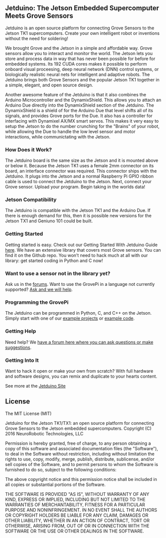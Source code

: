 ## **Jetduino: The Jetson Embedded Supercomputer Meets Grove Sensors**

Jetduino is an open source platform for connecting Grove Sensors to the Jetson TK1 supercomputers.  Create your own intelligent robot or inventions without the need for soldering!

We brought Grove and the Jetson in a simple and affordable way. Grove sensors allow you to interact and monitor the world. The Jetson lets you store and process data in way that has never been possible for before for embedded systems. Its 192 CUDA cores makes it possible to perform onboard visual proceesing, deep neural network (DNN) control systems, or biologically realistic neural nets for intelligent and adaptive robots. The Jetduino brings both Grove Sensors and the popular Jetson TK1 together in a simple, elegant, and open source design. 

Another awesome feature of the Jetduino is that it also combines the Arduino Microcontroller and the DynamixShield. This allows you to attach an Arduino Due directly into the DynamixShield section of the Jetduino. The DynamixShield is a shield of for the Arduino Due that level shifts all of its signals, and provides Grove ports for the Due. It also has a controller for interfacing with Dynamixel AX/MX smart servos. This makes it very easy to setup the Jetson to do the number crunching for the "Brains" of your robot, while allowing the Due to handle the low level sensor and motor interactions, while communictating with the Jetson.

### How Does it Work?
The Jetduino board is the same size as the Jetson and it is mounted above or below it. Because the Jetson TK1 uses a female 2mm connector on its board, an interface connector was required. This connector ships with the Jetduino. It plugs into the Jetson and a normal Raspberry Pi GPIO ribbon cable is used to connect the Jetduino to the Jetson. Next, connect your Grove sensor. Upload your program. Begin taking in the worlds data!

### Jetson Compatibility
The Jetduino is compatible with the Jetson TK1 and the Arduino Due. If there is enough demand for this, then it is possible new versions for the Jetson TX1 and Geniuno 101 could be built.

### Getting Started
Getting started is easy. Check out our Getting Started With Jetduino Guide [here](http://www.NeuroRoboticTech.com/Projects/Jetduino/get-started-with-the-Jetduino/). 
We have an extensive library that covers most Grove sensors. You can find it on the Github repo.  You won’t need to hack much at all with our library: get started coding in Python and C now! 

### Want to use a sensor not in the library yet?  
Ask us in the [forums](http://neurorobotictech.com/Community/Forum). Want to use the GrovePi in a language not currently supported? [Ask and we will help](http://neurorobotictech.com/Community/Forum).

### Programming the GrovePi
The Jetduino can be programmed in Python, C, and C++ on the Jetson.  Simply start with one of our [example projects](http://www.NeuroRoboticTech.com/Projects/Jetduino/projects-for-the-Jetson/) or [example code](https://github.com/NeuroRoboticTech/Jetduino).  

### Getting Help
Need help? We [have a forum here where you can ask questions or make suggestions](http://neurorobotictech.com/Community/Forum).

### Getting Into It
Want to hack it open or make your own from scratch? With full hardware and software designs, you can remix and duplicate to your hearts content.

See more at the [Jetduino Site](http://NeuroRoboticTech.com/Projects/Jetduino/)

## License

The MIT License (MIT)

Jetduino for the Jetson TK1/TX1: an open source platform for connecting 
Grove Sensors to the Jetson embedded supercomputers.
Copyright (C) 2016  NeuroRobotic Technologies, LLC

Permission is hereby granted, free of charge, to any person obtaining a copy
of this software and associated documentation files (the "Software"), to deal
in the Software without restriction, including without limitation the rights
to use, copy, modify, merge, publish, distribute, sublicense, and/or sell
copies of the Software, and to permit persons to whom the Software is
furnished to do so, subject to the following conditions:

The above copyright notice and this permission notice shall be included in
all copies or substantial portions of the Software.

THE SOFTWARE IS PROVIDED "AS IS", WITHOUT WARRANTY OF ANY KIND, EXPRESS OR
IMPLIED, INCLUDING BUT NOT LIMITED TO THE WARRANTIES OF MERCHANTABILITY,
FITNESS FOR A PARTICULAR PURPOSE AND NONINFRINGEMENT. IN NO EVENT SHALL THE
AUTHORS OR COPYRIGHT HOLDERS BE LIABLE FOR ANY CLAIM, DAMAGES OR OTHER
LIABILITY, WHETHER IN AN ACTION OF CONTRACT, TORT OR OTHERWISE, ARISING FROM,
OUT OF OR IN CONNECTION WITH THE SOFTWARE OR THE USE OR OTHER DEALINGS IN
THE SOFTWARE.
